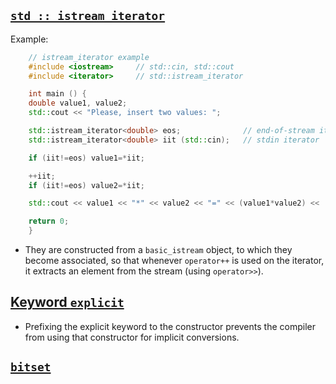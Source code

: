 ## [`std :: istream_iterator`](http://www.cplusplus.com/reference/iterator/istream_iterator/)

Example:

````c++
    // istream_iterator example
    #include <iostream>     // std::cin, std::cout
    #include <iterator>     // std::istream_iterator

    int main () {
    double value1, value2;
    std::cout << "Please, insert two values: ";

    std::istream_iterator<double> eos;              // end-of-stream iterator
    std::istream_iterator<double> iit (std::cin);   // stdin iterator

    if (iit!=eos) value1=*iit;

    ++iit;
    if (iit!=eos) value2=*iit;

    std::cout << value1 << "*" << value2 << "=" << (value1*value2) << '\n';

    return 0;
    }
````

- They are constructed from a `basic_istream` object, to which they become associated, so that whenever `operator++` is used on the iterator, it extracts an element from the stream (using `operator>>`).

## [Keyword `explicit`](https://stackoverflow.com/questions/121162/what-does-the-explicit-keyword-mean)

- Prefixing the explicit keyword to the constructor prevents the compiler from using that constructor for implicit conversions.

## [`bitset`](http://www.cplusplus.com/reference/bitset/bitset/)